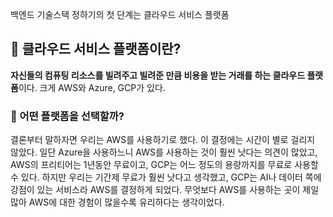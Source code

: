 
백엔드 기술스택 정하기의 첫 단계는 클라우드 서비스 플랫폼 
## 🌈 클라우드 서비스 플랫폼이란?
**자신들의 컴퓨팅 리소스를 빌려주고 빌려준 만큼 비용을 받는 거래를 하는 클라우드 플랫폼**이다. 크게 AWS와 Azure, GCP가 있다.

### 📌 어떤 플랫폼을 선택할까?
결론부터 말하자면 우리는 AWS를 사용하기로 했다. 이 결정에는 시간이 별로 걸리지 않았다. 일단 Azure을 사용하느니 AWS를 사용하는 것이 훨씬 낫다는 의견이 많았고, AWS의 프리티어는 1년동안 무료이고, GCP는 어느 정도의 용량까지를 무료로 사용할 수 있다. 하지만 우리는 기간제 무료가 훨씬 낫다고 생각했고, GCP는 AI나 데이터 쪽에 강점이 있는 서비스라 AWS를 결정하게 되었다. 무엇보다 AWS를 사용하는 곳이 제일 많아 AWS에 대한 경험이 많을수록 유리하다는 생각이었다.